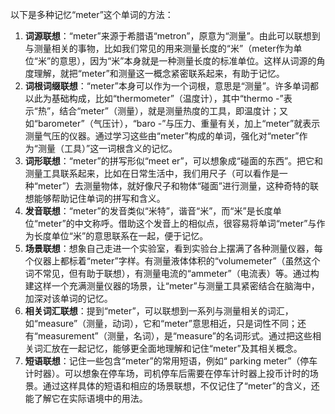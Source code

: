 以下是多种记忆“meter”这个单词的方法：
1. **词源联想**：“meter”来源于希腊语“metron”，原意为“测量”。由此可以联想到与测量相关的事物，比如我们常见的用来测量长度的“米”（meter作为单位“米”的意思），因为“米”本身就是一种测量长度的标准单位。这样从词源的角度理解，就把“meter”和测量这一概念紧密联系起来，有助于记忆。
2. **词根词缀联想**：“meter”本身可以作为一个词根，意思是“测量”。许多单词都以此为基础构成，比如“thermometer”（温度计），其中“thermo -”表示“热”，结合“meter”（测量），就是测量热度的工具，即温度计；又如“barometer”（气压计），“baro -”与压力、重量有关，加上“meter”就表示测量气压的仪器。通过学习这些由“meter”构成的单词，强化对“meter”作为“测量（工具）”这一词根含义的记忆。
3. **词形联想**：“meter”的拼写形似“meet er”，可以想象成“碰面的东西”。把它和测量工具联系起来，比如在日常生活中，我们用尺子（可以看作是一种“meter”）去测量物体，就好像尺子和物体“碰面”进行测量，这种奇特的联想能够帮助记住单词的拼写和含义。
4. **发音联想**：“meter”的发音类似“米特”，谐音“米”，而“米”是长度单位“meter”的中文称呼。借助这个发音上的相似点，很容易将单词“meter”与作为长度单位“米”的意思联系在一起，便于记忆。
5. **场景联想**：想象自己走进一个实验室，看到实验台上摆满了各种测量仪器，每个仪器上都标着“meter”字样。有测量液体体积的“volumemeter”（虽然这个词不常见，但有助于联想），有测量电流的“ammeter”（电流表）等。通过构建这样一个充满测量仪器的场景，让“meter”与测量工具紧密结合在脑海中，加深对该单词的记忆。
6. **相关词汇联想**：提到“meter”，可以联想到一系列与测量相关的词汇，如“measure”（测量，动词），它和“meter”意思相近，只是词性不同；还有“measurement”（测量，名词），是“measure”的名词形式。通过把这些相关词汇放在一起记忆，能够更全面地理解和记住“meter”及其相关概念。
7. **短语联想**：记住一些包含“meter”的常用短语，例如“ parking meter”（停车计时器）。可以想象在停车场，司机停车后需要在停车计时器上投币计时的场景。通过这样具体的短语和相应的场景联想，不仅记住了“meter”的含义，还能了解它在实际语境中的用法。 
